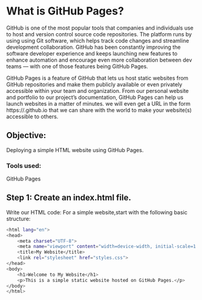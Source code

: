 
# What is GitHub Pages?

GitHub is one of the most popular tools that companies and individuals use to host and version control source code repositories. The platform runs by using using Git software, which helps track code changes and streamline development collaboration. GitHub has been constantly improving the software developer experience and keeps launching new features to enhance automation and encourage even more collaboration between dev teams — with one of those features being GitHub Pages. 

GitHub Pages is a feature of GitHub that lets us host static websites from GitHub repositories and make them publicly available or even privately accessible within your team and organization. From our personal website and portfolio to our project’s documentation, GitHub Pages can help us launch websites in a matter of minutes. we will even get a URL in the form https://.github.io that we can share with the world to make your website(s) accessible to others.

## Objective:  
Deploying a simple HTML website using GitHub Pages.

### Tools used: 
 GitHub Pages

## Step 1: Create an index.html file.

Write our HTML code: For a simple website,start with the following basic structure:

```bash
<html lang="en">
<head>
    <meta charset="UTF-8">
    <meta name="viewport" content="width=device-width, initial-scale=1.0">
    <title>My Website</title>
    <link rel="stylesheet" href="styles.css">
</head>
<body>
    <h1>Welcome to My Website</h1>
    <p>This is a simple static website hosted on GitHub Pages.</p>
</body>
</html>
```


